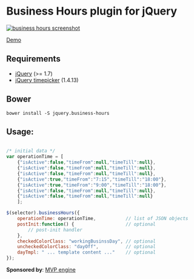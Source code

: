 # Business Hours plugin for jQuery

[<img src="http://gendelf.github.io/jquery.businessHours/img/screen2.png" alt="business hours screenshot" />](http://gendelf.github.io/jquery.businessHours/)

[Demo](http://gendelf.github.io/jquery.businessHours/)

## Requirements

* [jQuery](http://jquery.com/) (>= 1.7)
* [jQuery timepicker](https://github.com/jonthornton/jquery-timepicker) (1.4.13)

## Bower

```
bower install -S jquery.business-hours
```

## Usage:

```JavaScript

/* initial data */
var operationTime = [
    {"isActive":false,"timeFrom":null,"timeTill":null},
    {"isActive":false,"timeFrom":null,"timeTill":null},
    {"isActive":false,"timeFrom":null,"timeTill":null},
    {"isActive":true,"timeFrom":"7:15","timeTill":"18:00"},
    {"isActive":true,"timeFrom":"9:00","timeTill":"18:00"},
    {"isActive":false,"timeFrom":null,"timeTill":null},
    {"isActive":false,"timeFrom":null,"timeTill":null}
    ];

$(selector).businessHours({
    operationTime: operationTime,           // list of JSON objects
    postInit:function() {                   // optional
        // post-init handler
    },
    checkedColorClass: "workingBusinssDay", // optional
    uncheckedColorClass: "dayOff",          // optional
    dayTmpl: " ... template content ..."    // optional
});
```

**Sponsored by**: [MVP engine](http://mvpngn.com)
